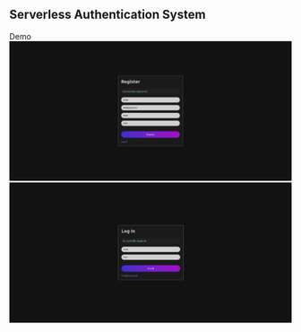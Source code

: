 ## Serverless Authentication System

Demo
<br/>
<img src="./ss/ss1.png" alt=""/>
<br>
<img src="./ss/ss2.png" alt=""/>
<br>
